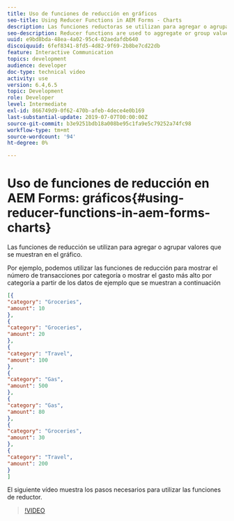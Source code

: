 ```yaml
---
title: Uso de funciones de reducción en gráficos
seo-title: Using Reducer Functions in AEM Forms - Charts
description: Las funciones reductoras se utilizan para agregar o agrupar valores que se muestran en el gráfico. El siguiente vídeo muestra los pasos necesarios para utilizar las funciones reductoras.
seo-description: Reducer functions are used to aggregate or group values that are displayed in the chart.The following video walks through the steps involved in using reducer functions.
uuid: e9bd8bda-48ea-4a02-95c4-02aedafdb640
discoiquuid: 6fef8341-8fd5-4d82-9f69-2b8be7cd22db
feature: Interactive Communication
topics: development
audience: developer
doc-type: technical video
activity: use
version: 6.4,6.5
topic: Development
role: Developer
level: Intermediate
exl-id: 866749d9-0f62-470b-afeb-4dece4e0b169
last-substantial-update: 2019-07-07T00:00:00Z
source-git-commit: b3e9251bdb18a008be95c1fa9e5c79252a74fc98
workflow-type: tm+mt
source-wordcount: '94'
ht-degree: 0%

---
```


# Uso de funciones de reducción en AEM Forms: gráficos{#using-reducer-functions-in-aem-forms-charts}

Las funciones de reducción se utilizan para agregar o agrupar valores que se muestran en el gráfico.


Por ejemplo, podemos utilizar las funciones de reducción para mostrar el número de transacciones por categoría o mostrar el gasto más alto por categoría a partir de los datos de ejemplo que se muestran a continuación

```json
[{
"category": "Groceries",
"amount": 10
},
{
"category": "Groceries",
"amount": 20
},
{
"category": "Travel",
"amount": 100
},
{
"category": "Gas",
"amount": 500
},
{
"category": "Gas",
"amount": 80
},
{
"category": "Groceries",
"amount": 30
},
{
"category": "Travel",
"amount": 200
}
]
```

El siguiente vídeo muestra los pasos necesarios para utilizar las funciones de reductor.

>[!VIDEO](https://video.tv.adobe.com/v/21368?quality=12&learn=on)
